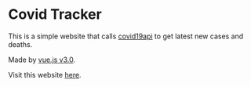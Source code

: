 # Covid Tracker

This is a simple website that calls [covid19api](https://api.covid19api.com) to get latest new cases and deaths.

Made by [vue.js v3.0](https://vuejs.org/).

Visit this website [here](https://devmor-j.github.io/covid-tracker/).

